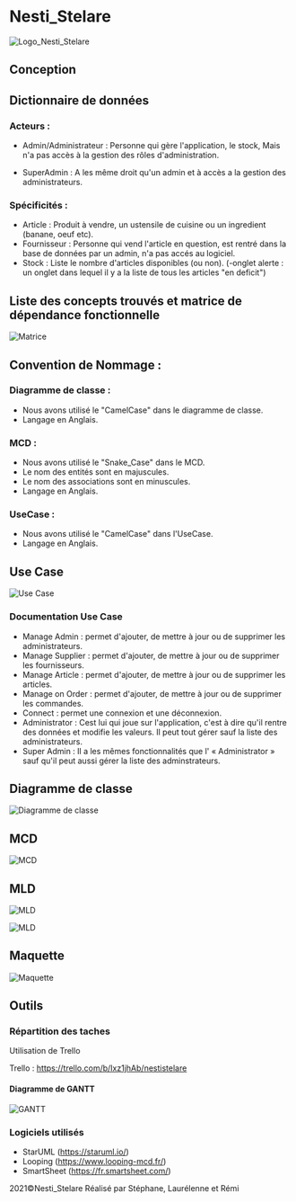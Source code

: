 # Nesti_Stelare

![Logo_Nesti_Stelare](https://github.com/lauree-p/Nesti_Stelare/blob/main/img/Nesti_Stelare-logo.png)

## Conception

## Dictionnaire de données

### Acteurs :

- Admin/Administrateur : Personne qui gère l'application, le stock, Mais n'a pas accès à la gestion des rôles d'administration.

- SuperAdmin : A les même droit qu'un admin et à accès a la gestion des administrateurs.

### Spécificités :

- Article : Produit à vendre, un ustensile de cuisine ou un ingredient (banane, oeuf etc).
- Fournisseur : Personne qui vend l'article en question, est rentré dans la base de données par un admin, n'a pas accés au logiciel.
- Stock : Liste le nombre d'articles disponibles (ou non).
(-onglet alerte : un onglet dans lequel il y a la liste de tous les articles "en deficit")

## Liste des concepts trouvés et matrice de dépendance fonctionnelle

![Matrice](https://github.com/lauree-p/Nesti_Stelare/blob/main/conception/img/functional_dependency_matrix_and_concepts_found.png)

## Convention de Nommage :

### Diagramme de classe : 

- Nous avons utilisé le "CamelCase" dans le diagramme de classe.
- Langage en Anglais.

### MCD :

- Nous avons utilisé le "Snake_Case" dans le MCD.
- Le nom des entités sont en majuscules.
- Le nom des associations sont en minuscules.
- Langage en Anglais.

### UseCase : 

- Nous avons utilisé le "CamelCase" dans l'UseCase.
- Langage en Anglais.

## Use Case

![Use Case](https://github.com/lauree-p/Nesti_Stelare/blob/main/conception/img/use_case2.png)

### Documentation Use Case

- Manage Admin : permet d'ajouter, de mettre à jour ou de supprimer les administrateurs.
- Manage Supplier : permet d'ajouter, de mettre à jour ou de supprimer les fournisseurs.
- Manage Article :  permet d'ajouter, de mettre à jour ou de supprimer les articles.
- Manage on Order : permet d'ajouter, de mettre à jour ou de supprimer les commandes.
- Connect : permet une connexion et une déconnexion.
- Administrator : Cest lui qui joue sur l'application, c'est à dire qu'il rentre des données et modifie les valeurs. Il peut tout gérer sauf la liste des administrateurs.
- Super Admin : Il a les mêmes fonctionnalités que l' « Administrator » sauf qu'il peut aussi gérer la liste des adminstrateurs.

## Diagramme de classe

![Diagramme de classe](https://github.com/lauree-p/Nesti_Stelare/blob/main/conception/img/class_diagram.png)

## MCD

![MCD](https://github.com/lauree-p/Nesti_Stelare/blob/main/conception/img/mcd.png)

## MLD

![MLD](https://github.com/lauree-p/Nesti_Stelare/blob/main/conception/img/mld2.png)

![MLD](https://github.com/lauree-p/Nesti_Stelare/blob/main/conception/img/mld.png)

## Maquette

![Maquette](https://github.com/lauree-p/Nesti_Stelare/blob/main/conception/img/mockup.png)

## Outils

### Répartition des taches

Utilisation de Trello

Trello : https://trello.com/b/Ixz1jhAb/nestistelare

#### Diagramme de GANTT

![GANTT](https://github.com/lauree-p/Nesti_Stelare/blob/main/conception/img/gantt_diagram.png)

### Logiciels utilisés

- StarUML (https://staruml.io/)
- Looping (https://www.looping-mcd.fr/)
- SmartSheet (https://fr.smartsheet.com/)

 2021©Nesti_Stelare Réalisé par Stéphane, Laurélenne et Rémi

